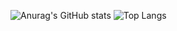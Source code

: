 ![Anurag's GitHub stats](https://github-readme-stats.vercel.app/api?username=MerajMehdizade&show_icons=true&theme=dark)
![Top Langs](https://github-readme-stats.vercel.app/api/top-langs/?username=MerajMehdizade&hide_progress=true)
